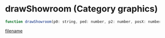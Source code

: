 # drawShowroom (Category graphics)

```js
function drawShowroom(p0: string, ped: number, p2: number, posX: number, posY: number, posZ: number): boolean
```

[filename](drawShowroom_m.md ':include')